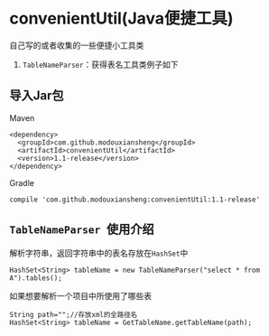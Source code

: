 # convenientUtil(Java便捷工具)

自己写的或者收集的一些便捷小工具类

1. `TableNameParser`：获得表名工具类例子如下

## 导入Jar包

Maven

```
<dependency>
  <groupId>com.github.modouxiansheng</groupId>
  <artifactId>convenientUtil</artifactId>
  <version>1.1-release</version>
</dependency>
```

Gradle

```
compile 'com.github.modouxiansheng:convenientUtil:1.1-release'

```

## `TableNameParser `使用介绍

解析字符串，返回字符串中的表名存放在`HashSet`中

```
HashSet<String> tableName = new TableNameParser("select * from A").tables();

```

如果想要解析一个项目中所使用了哪些表

```
String path="";//存放xml的全路径名
HashSet<String> tableName = GetTableName.getTableName(path);

```
